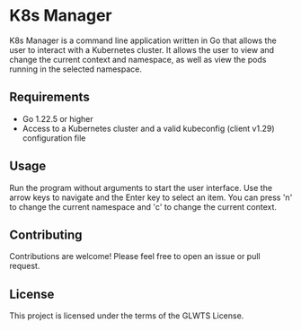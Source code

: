 # K8s Manager

K8s Manager is a command line application written in Go that allows the user to interact with a Kubernetes cluster. It allows the user to view and change the current context and namespace, as well as view the pods running in the selected namespace.

## Requirements

- Go 1.22.5 or higher
- Access to a Kubernetes cluster and a valid kubeconfig (client v1.29) configuration file

## Usage

Run the program without arguments to start the user interface. Use the arrow keys to navigate and the Enter key to select an item. You can press 'n' to change the current namespace and 'c' to change the current context.

## Contributing

Contributions are welcome! Please feel free to open an issue or pull request.

## License

This project is licensed under the terms of the GLWTS License.
